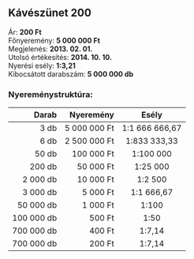 ## Kávészünet 200

Ár: **200 Ft**<br/>
Főnyeremény: **5 000 000 Ft**<br/>
Megjelenés: **2013. 02. 01.**<br/>
Utolsó értékesítés: **2014. 10. 10.**<br/>
Nyerési esély: **1:3,21**<br/>
Kibocsátott darabszám: **5 000 000 db**<br/>

### Nyereménystruktúra:
Darab|Nyeremény|Esély
---:|---:|:---:
3 db|5 000 000 Ft|1:1 666 666,67
6 db|2 500 000 Ft|1:833 333,33
50 db|100 000 Ft|1:100 000
200 db|50 000 Ft|1:25 000
2 000 db|10 000 Ft|1:2 500
3 000 db|5 000 Ft|1:1 666,67
50 000 db|1 000 Ft|1:100
100 000 db|500 Ft|1:50
700 000 db|400 Ft|1:7,14
700 000 db|200 Ft|1:7,14
